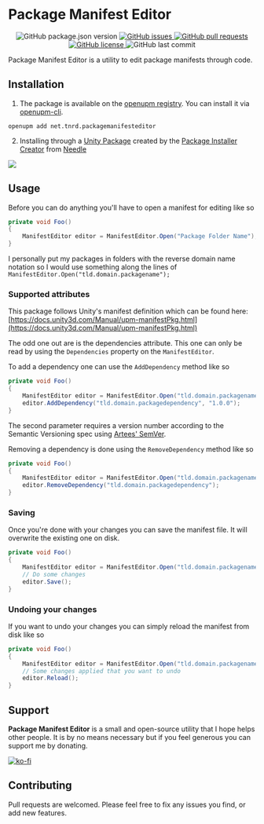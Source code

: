 # Package Manifest Editor

<p align="center">
	<img alt="GitHub package.json version" src ="https://img.shields.io/github/package-json/v/Thundernerd/Unity3D-PackageManifestEditor" />
	<a href="https://github.com/Thundernerd/Unity3D-PackageManifestEditor/issues">
		<img alt="GitHub issues" src ="https://img.shields.io/github/issues/Thundernerd/Unity3D-PackageManifestEditor" />
	</a>
	<a href="https://github.com/Thundernerd/Unity3D-PackageManifestEditor/pulls">
		<img alt="GitHub pull requests" src ="https://img.shields.io/github/issues-pr/Thundernerd/Unity3D-PackageManifestEditor" />
	</a>
	<a href="https://github.com/Thundernerd/Unity3D-PackageManifestEditor/blob/master/LICENSE.md">
		<img alt="GitHub license" src ="https://img.shields.io/github/license/Thundernerd/Unity3D-PackageManifestEditor" />
	</a>
	<img alt="GitHub last commit" src ="https://img.shields.io/github/last-commit/Thundernerd/Unity3D-PackageManifestEditor" />
</p>

Package Manifest Editor is a utility to edit package manifests through code.

## Installation
1. The package is available on the [openupm registry](https://openupm.com). You can install it via [openupm-cli](https://github.com/openupm/openupm-cli).
```
openupm add net.tnrd.packagemanifesteditor
```
2. Installing through a [Unity Package](http://package-installer.glitch.me/v1/installer/package.openupm.com/net.tnrd.packageManifesteditor?registry=https://package.openupm.com) created by the [Package Installer Creator](https://package-installer.glitch.me) from [Needle](https://needle.tools)

[<img src="https://img.shields.io/badge/-Download-success?style=for-the-badge"/>](http://package-installer.glitch.me/v1/installer/package.openupm.com/net.tnrd.packageManifesteditor?registry=https://package.openupm.com)

## Usage

Before you can do anything you'll have to open a manifest for editing like so
```c#
private void Foo()
{
    ManifestEditor editor = ManifestEditor.Open("Package Folder Name");
}
```
I personally put my packages in folders with the reverse domain name notation so I would use something along the lines of 
```ManifestEditor.Open("tld.domain.packagename");```

### Supported attributes
This package follows Unity's manifest definition which can be found here: [https://docs.unity3d.com/Manual/upm-manifestPkg.html](https://docs.unity3d.com/Manual/upm-manifestPkg.html)

The odd one out are is the dependencies attribute. This one can only be read by using the `Dependencies` property on the `ManifestEditor`.

To add a dependency one can use the `AddDependency` method like so
```c#
private void Foo()
{
    ManifestEditor editor = ManifestEditor.Open("tld.domain.packagename");
    editor.AddDependency("tld.domain.packagedependency", "1.0.0");
}
```
The second parameter requires a version number according to the Semantic Versioning spec using [Artees' SemVer](https://github.com/Artees/Unity-SemVer).

Removing a dependency is done using the `RemoveDependency` method like so
```c#
private void Foo()
{
    ManifestEditor editor = ManifestEditor.Open("tld.domain.packagename");
    editor.RemoveDependency("tld.domain.packagedependency");
}
```

### Saving
Once you're done with your changes you can save the manifest file. It will overwrite the existing one on disk.
```c#
private void Foo()
{
    ManifestEditor editor = ManifestEditor.Open("tld.domain.packagename");
    // Do some changes
    editor.Save();
}
```

### Undoing your changes
If you want to undo your changes you can simply reload the manifest from disk like so
```c#
private void Foo()
{
    ManifestEditor editor = ManifestEditor.Open("tld.domain.packagename");
    // Some changes applied that you want to undo
    editor.Reload();
}
```


## Support
**Package Manifest Editor** is a small and open-source utility that I hope helps other people. It is by no means necessary but if you feel generous you can support me by donating.

[![ko-fi](https://www.ko-fi.com/img/githubbutton_sm.svg)](https://ko-fi.com/J3J11GEYY)

## Contributing
Pull requests are welcomed. Please feel free to fix any issues you find, or add new features.
